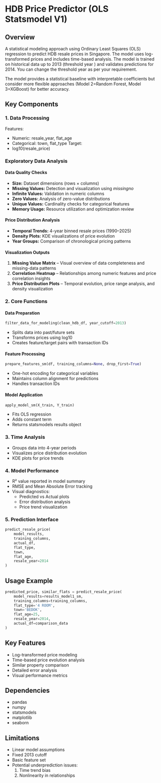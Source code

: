 # HDB Price Predictor (OLS Statsmodel V1)

## Overview
A statistical modeling approach using Ordinary Least Squares (OLS) regression to predict HDB resale prices in Singapore. The model uses log-transformed prices and includes time-based analysis. The model is trained on historical data up to 2013 (threshold year ) and validates predictions for 2014. You can change the threshold year as per your requirement.

The model provides a statistical baseline with interpretable coefficients but consider more flexible approaches (Model 2=Random Forest, Model 3=XGBoost) for better accuracy.

## Key Components

### 1. Data Processing
Features:
- Numeric: resale_year, flat_age
- Categorical: town, flat_type
Target:
- log10(resale_price)

### Exploratory Data Analysis

#### **Data Quality Checks**
- **Size:** Dataset dimensions (rows × columns)  
- **Missing Values:** Detection and visualization using *missingno*  
- **Infinite Values:** Validation in numeric columns  
- **Zero Values:** Analysis of zero-value distributions  
- **Unique Values:** Cardinality checks for categorical features  
- **Memory Usage:** Resource utilization and optimization review  

#### **Price Distribution Analysis**
- **Temporal Trends:** 4-year binned resale prices (1990–2025)  
- **Density Plots:** KDE visualizations of price evolution  
- **Year Groups:** Comparison of chronological pricing patterns  

#### **Visualization Outputs**
1. **Missing Value Matrix** – Visual overview of data completeness and missing-data patterns  
2. **Correlation Heatmap** – Relationships among numeric features and price correlation insights  
3. **Price Distribution Plots** – Temporal evolution, price range analysis, and density visualization  

### 2. Core Functions

#### Data Preparation
```python
filter_data_for_modeling(clean_hdb_df, year_cutoff=2013)
```
- Splits data into past/future sets
- Transforms prices using log10
- Creates feature/target pairs with transaction IDs


#### Feature Processing
```python
prepare_features_sm(df, training_columns=None, drop_first=True)
```
- One-hot encoding for categorical variables
- Maintains column alignment for predictions
- Handles transaction IDs


#### Model Application
```python
apply_model_sm(X_train, Y_train)
```
- Fits OLS regression
- Adds constant term
- Returns statsmodels results object


### 3. Time Analysis
- Groups data into 4-year periods
- Visualizes price distribution evolution
- KDE plots for price trends

### 4. Model Performance
- R² value reported in model summary
- RMSE and Mean Absolute Error tracking
- Visual diagnostics:
  - Predicted vs Actual plots
  - Error distribution analysis
  - Price trend visualization

### 5. Prediction Interface
```python
predict_resale_price(
    model_results,
    training_columns,
    actual_df,
    flat_type,
    town,
    flat_age,
    resale_year=2014
)
```

## Usage Example
```python
predicted_price, similar_flats = predict_resale_price(
    model_results=results_model1_sm,
    training_columns=training_columns,
    flat_type='4 ROOM',
    town='BEDOK',
    flat_age=25,
    resale_year=2014,
    actual_df=comparison_data
)
```

## Key Features
- Log-transformed price modeling
- Time-based price evolution analysis
- Similar property comparison
- Detailed error analysis
- Visual performance metrics

## Dependencies
- pandas
- numpy
- statsmodels
- matplotlib
- seaborn

## Limitations
- Linear model assumptions
- Fixed 2013 cutoff
- Basic feature set
- Potential underprediction issues:
  1. Time trend bias
  2. Nonlinearity in relationships



